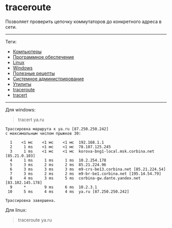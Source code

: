 # traceroute

Позволяет проверить цепочку коммутаторов до конкретного адреса в сети.

---

Теги:

- [Компьютеры](../../_tags/компьютеры.md)
- [Программное обеспечение](../../_tags/программное%20обеспечение.md)
- [Linux](../../_tags/linux.md)
- [Windows](../../_tags/windows.md)
- [Полезные рецепты](../../_tags/полезные%20рецепты.md)
- [Системное администрирование](../../_tags/системное%20администрирование.md)
- [Утилиты](../../_tags/утилиты.md)
- [traceroute](../../_tags/traceroute.md)
- [tracert](../../_tags/tracert.md)

---

Для windows:
> tracert ya.ru

```
Трассировка маршрута к ya.ru [87.250.250.242]
с максимальным числом прыжков 30:

  1    <1 мс    <1 мс    <1 мс  192.168.1.1
  2     1 ms    <1 мс    <1 мс  78.107.125.245
  3     1 ms    <1 мс    <1 мс  korova-bng1-local.msk.corbina.net [85.21.0.103]
  4     1 ms     1 ms     1 ms  10.2.254.178
  5     3 ms     2 ms     2 ms  85.21.224.96
  6     3 ms     3 ms     3 ms  m9-crs-be13.corbina.net [85.21.224.54]
  7     3 ms     2 ms     2 ms  m9-br-be1.corbina.net [195.14.54.79]
  8     4 ms     3 ms     5 ms  corbina-gw.dante.yandex.net [83.102.145.178]
  9     *        9 ms     6 ms  10.2.3.1
 10     5 ms     4 ms     4 ms  ya.ru [87.250.250.242]

Трассировка завершена.
```

Для linux:
> traceroute ya.ru
